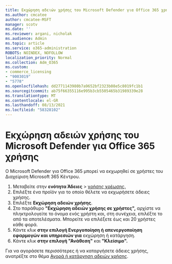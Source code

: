 ```yaml
---
title: Εκχώρηση αδειών χρήσης του Microsoft Defender για Office 365 χρήσης
ms.author: cmcatee
author: cmcatee-MSFT
manager: scotv
ms.date: ''
ms.reviewer: argani, nicholak
ms.audience: Admin
ms.topic: article
ms.service: o365-administration
ROBOTS: NOINDEX, NOFOLLOW
localization_priority: Normal
ms.collection: Adm_O365
ms.custom:
- commerce_licensing
- "9003019"
- "5778"
ms.openlocfilehash: dd2771143980b7a9652bf2323b08e5c8019fc1b1
ms.sourcegitcommit: ab75f66355116e995b3cb5505465b31989339e28
ms.translationtype: MT
ms.contentlocale: el-GR
ms.lasthandoff: 08/13/2021
ms.locfileid: "58328102"
---
```

# <a name="assign-microsoft-defender-for-office-365-licenses"></a>Εκχώρηση αδειών χρήσης του Microsoft Defender για Office 365 χρήσης

Ο Microsoft Defender για Office 365 μπορεί να εκχωρηθεί σε χρήστες του Διαχείριση Microsoft 365 Κέντρου.

1. Μεταβείτε στην **ενότητα Άδειες**  >  [χρήσης χρέωσης.](https://go.microsoft.com/fwlink/p/?linkid=842264)
2. Επιλέξτε ένα προϊόν για το οποίο θέλετε να εκχωρήσετε άδειες χρήσης.
3. Επιλέξτε **Εκχώρηση αδειών χρήσης**.
4. Στο παράθυρο **"Εκχώρηση αδειών χρήσης σε χρήστες",**  αρχίστε να πληκτρολογείτε το όνομα ενός χρήστη και, στη συνέχεια, επιλέξτε το από τα αποτελέσματα. Μπορείτε να επιλέξετε έως και 20 χρήστες κάθε φορά.
5. Κάντε κλικ **στην επιλογή Ενεργοποίηση ή απενεργοποίηση εφαρμογών και υπηρεσιών για**  εκχώρηση ή κατάργηση.
6. Κάντε κλικ **στην επιλογή "Ανάθεση"** και **"Κλείσιμο".**

Για να αγοράσετε περισσότερες ή να καταργήσετε άδειες χρήσης, ανατρέξτε στο θέμα [Αγορά ή κατάργηση αδειών χρήσης](https://docs.microsoft.com/microsoft-365/commerce/licenses/buy-licenses#buy-or-remove-licenses-for-your-business-subscription).
